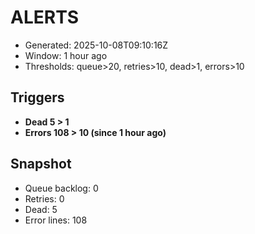# ALERTS

- Generated: 2025-10-08T09:10:16Z
- Window: 1 hour ago
- Thresholds: queue>20, retries>10, dead>1, errors>10

## Triggers
- **Dead 5 > 1**
- **Errors 108 > 10 (since 1 hour ago)**

## Snapshot
- Queue backlog: 0
- Retries: 0
- Dead: 5
- Error lines: 108
